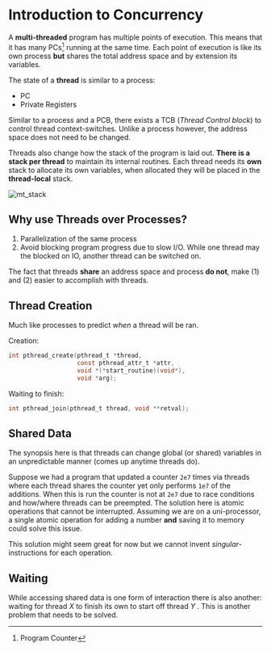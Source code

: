 # Introduction to Concurrency 
A **multi-threaded** program has multiple points of execution. This means that it has many PCs[^1] running at the same time. Each point of execution is like its own process **but** shares the total address space and by extension its variables. 

The state of a **thread** is similar to a process:
+ PC
+ Private Registers 

Similar to a process and a PCB, there exists a TCB (*Thread Control block*) to control thread context-switches. Unlike a process however, the address space does not need to be changed.

Threads also change how the stack of the program is laid out. **There is a stack per thread** to maintain its internal routines. Each thread needs its **own** stack to allocate its own variables, when allocated they will be placed in the **thread-local** stack. 

![mt_stack](/img/mt_stack.png)

## Why use Threads over Processes?
1. Parallelization of the same process
2. Avoid blocking program progress due to slow I/O. While one thread may the blocked on IO, another thread can be switched on. 

The fact that threads **share** an address space and process **do not**, make (1) and (2) easier to accomplish with threads. 

## Thread Creation
Much like processes to predict *when* a thread will be ran. 

Creation:
```c
int pthread_create(pthread_t *thread, 
                   const pthread_attr_t *attr,
                   void *(*start_routine)(void*), 
                   void *arg);
```

Waiting to finish:
```c
int pthread_join(pthread_t thread, void **retval);
```

## Shared Data
The synopsis here is that threads can change global (or shared) variables in an unpredictable manner (comes up anytime threads do).

Suppose we had a program that updated a counter `2e7` times via threads where each thread shares the counter yet only performs `1e7` of the additions. When this is run the counter is not at `2e7` due to race conditions and how/where threads can be preempted. The solution here is atomic operations that cannot be interrupted. Assuming we are on a uni-processor, a single atomic operation for adding a number **and** saving it to memory could solve this issue. 

This solution might seem great for now but we cannot invent *singular*-instructions for each operation. 

## Waiting
While accessing shared data is one form of interaction there is also another: waiting for thread $X$ to finish its own to start off thread $Y$ . This is another problem that needs to be solved.



[^1]: Program Counter